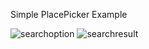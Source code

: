 Simple PlacePicker Example

![searchoption](https://cloud.githubusercontent.com/assets/25080612/25566813/08f32b7c-2dff-11e7-988e-4cfb3303abdc.png)
![searchresult](https://cloud.githubusercontent.com/assets/25080612/25566814/08f3f5ca-2dff-11e7-85ff-13a7b8c911e3.png)
